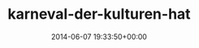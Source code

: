 ---
title:		"karneval-der-kulturen-hat"
type:		"upload"
description:		"TBC"
date:		"2014-06-07 19:33:50+00:00"
album:		"events"
filename:		"karneval-der-kulturen-hat.md"
series:		""
cl_public_id:		"events/karneval-der-kulturen-hat"
cl_version:		1497002589
format:		"tiff"
bytes:		4192532
width:		2158
height:		1440
exposure_mode:		"Auto"
program:		"Aperture-priority AE"
aperture:		"1.4"
focal_length:		"50.0 mm"
iso:		"100"
shutter_speed:		"1/500"
metering:		"Multi-segment"
flash:		"Off, Did not fire"
white_balance:		"Custom"
colour_temp:		"6150"
has_crop:		"false"
orientation:		"Horizontal (normal)"
camera_model:		"NIKON D800"
lens_info:		"0mm f/0"
artist:		"No artist info"
x_resolution:		"300"
y_resolution:		"300"
---